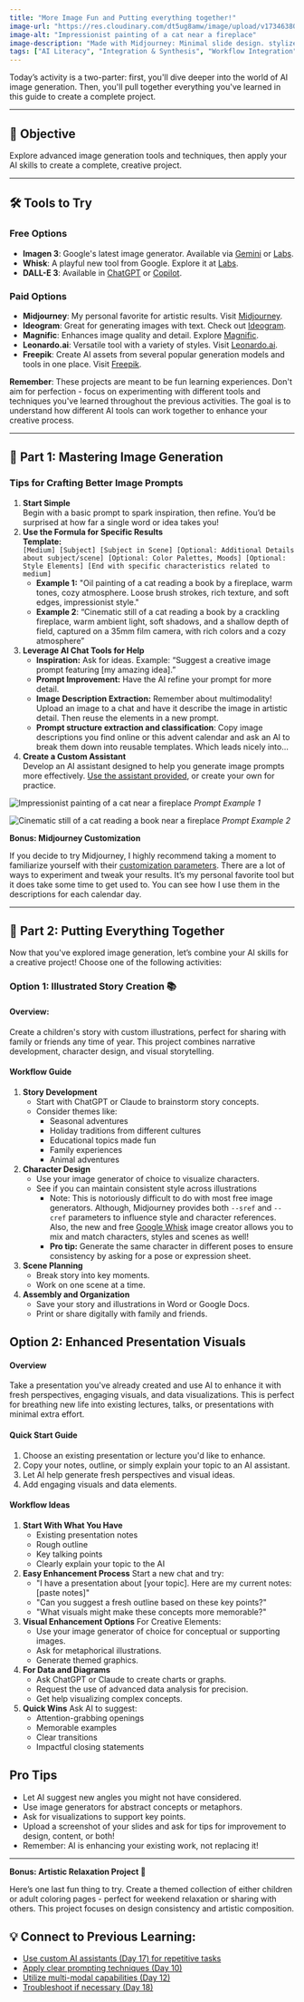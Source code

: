 ```yaml
---
title: "More Image Fun and Putting everything together!"
image-url: "https://res.cloudinary.com/dt5ug8amw/image/upload/v1734638039/AI%20Advent%202024/Impressionist_Oil_Painting_of_a_cat.jpg"
image-alt: "Impressionist painting of a cat near a fireplace"
image-description: "Made with Midjourney: Minimal slide design. stylized shapes on blank background. Maroon and gold color palette, desaturated. minimalistic --chaos 20 --ar 16:9 --style raw --sref 2907974220 --profile zn92tm6 --stylize 250"
tags: ["AI Literacy", "Integration & Synthesis", "Workflow Integration", "Practical Application"]
---
```


Today’s activity is a two-parter: first, you'll dive deeper into the world of AI image generation. Then, you'll pull together everything you've learned in this guide to create a complete project.

---

## **🎯 Objective**

Explore advanced image generation tools and techniques, then apply your AI skills to create a complete, creative project.

---

## 🛠️ Tools to Try

### Free Options

* **Imagen 3**: Google's latest image generator. Available via [Gemini](https://gemini.google.com) or [Labs](https://labs.google/fx).  
* **Whisk**: A playful new tool from Google. Explore it at [Labs](https://labs.google/fx).  
* **DALL-E 3**: Available in [ChatGPT](https://chat.openai.com) or [Copilot](https://copilot.microsoft.com).

### Paid Options

* **Midjourney**: My personal favorite for artistic results. Visit [Midjourney](https://midjourney.com).  
* **Ideogram**: Great for generating images with text. Check out [Ideogram](https://ideogram.ai).  
* **Magnific**: Enhances image quality and detail. Explore [Magnific](https://magnific.ai).  
* **Leonardo.ai**: Versatile tool with a variety of styles. Visit [Leonardo.ai](https://leonardo.ai).
* **Freepik**:  Create AI assets from several popular generation models and tools in one place. Visit [Freepik](freepik.com).

**Remember**: These projects are meant to be fun learning experiences. Don't aim for perfection - focus on experimenting with different tools and techniques you've learned throughout the previous activities. The goal is to understand how different AI tools can work together to enhance your creative process.

---

## 📝 Part 1: Mastering Image Generation

### Tips for Crafting Better Image Prompts

1. **Start Simple**  
   Begin with a basic prompt to spark inspiration, then refine. You’d be surprised at how far a single word or idea takes you!  
2. **Use the Formula for Specific Results**  
   **Template:**  
   `[Medium] [Subject] [Subject in Scene] [Optional: Additional Details about subject/scene] [Optional: Color Palettes, Moods] [Optional: Style Elements] [End with specific characteristics related to medium]`  
   * **Example 1:** "Oil painting of a cat reading a book by a fireplace, warm tones, cozy atmosphere. Loose brush strokes, rich texture, and soft edges, impressionist style."  
   * **Example 2**: “Cinematic still of a cat reading a book by a crackling fireplace, warm ambient light, soft shadows, and a shallow depth of field, captured on a 35mm film camera, with rich colors and a cozy atmosphere”  
3. **Leverage AI Chat Tools for Help**  
   * **Inspiration:** Ask for ideas. Example: “Suggest a creative image prompt featuring [my amazing idea].”  
   * **Prompt Improvement:** Have the AI refine your prompt for more detail.  
   * **Image Description Extraction:** Remember about multimodality\! Upload an image to a chat and have it describe the image in artistic detail. Then reuse the elements in a new prompt.  
   * **Prompt structure extraction and classification**: Copy image descriptions you find online or this advent calendar and ask an AI to break them down into reusable templates. Which leads nicely into...  
4. **Create a Custom Assistant**  
   Develop an AI assistant designed to help you generate image prompts more effectively. [Use the assistant provided](https://chatgpt.com/g/g-67648b5da53881918dc869afa640cdd8-image-prompt-assistant), or create your own for practice.

<div class="grid grid-cols-1 md:grid-cols-2 gap-4">

![Impressionist painting of a cat near a fireplace](https://res.cloudinary.com/dt5ug8amw/image/upload/v1734638039/AI%20Advent%202024/Impressionist_Oil_Painting_of_a_cat.jpg)
*Prompt Example 1*

![Cinematic still of a cat reading a book near a fireplace](https://res.cloudinary.com/dt5ug8amw/image/upload/v1734637981/AI%20Advent%202024/Cinematic_Still_of_a_Cat.jpg)
*Prompt Example 2*

</div>

**Bonus: Midjourney Customization**

If you decide to try Midjourney, I highly recommend taking a moment to familiarize yourself with their [customization parameters](https://docs.midjourney.com/docs/parameter-list). There are a lot of ways to experiment and tweak your results. It’s my personal favorite tool but it does take some time to get used to. You can see how I use them in the descriptions for each calendar day.

---

## 📝 Part 2: Putting Everything Together

Now that you've explored image generation, let’s combine your AI skills for a creative project! Choose one of the following activities:

### Option 1: Illustrated Story Creation 📚

#### Overview:

Create a children's story with custom illustrations, perfect for sharing with family or friends any time of year. This project combines narrative development, character design, and visual storytelling.

#### Workflow Guide

1. **Story Development**
    * Start with ChatGPT or Claude to brainstorm story concepts.
    * Consider themes like:
        * Seasonal adventures
        * Holiday traditions from different cultures
        * Educational topics made fun
        * Family experiences
        * Animal adventures
2. **Character Design**
    * Use your image generator of choice to visualize characters.
    * See if you can maintain consistent style across illustrations 
        * Note: This is notoriously difficult to do with most free image generators. Although, Midjourney provides both ```--sref``` and ```--cref``` parameters to influence style and character references. Also, the new and free [Google Whisk](https://labs.google/fx) image creator allows you to mix and match characters, styles and scenes as well!
        * **Pro tip:** Generate the same character in different poses to ensure consistency by asking for a pose or expression sheet.
3. **Scene Planning**
    * Break story into key moments.
    * Work on one scene at a time.
4. **Assembly and Organization**
    * Save your story and illustrations in Word or Google Docs.
    * Print or share digitally with family and friends.

## Option 2: Enhanced Presentation Visuals

#### Overview

Take a presentation you've already created and use AI to enhance it with fresh perspectives, engaging visuals, and data visualizations. This is perfect for breathing new life into existing lectures, talks, or presentations with minimal extra effort.

#### Quick Start Guide

1. Choose an existing presentation or lecture you'd like to enhance.
2. Copy your notes, outline, or simply explain your topic to an AI assistant.
3. Let AI help generate fresh perspectives and visual ideas.
4. Add engaging visuals and data elements.

#### Workflow Ideas

1. **Start With What You Have**
    * Existing presentation notes
    * Rough outline
    * Key talking points
    * Clearly explain your topic to the AI
2. **Easy Enhancement Process** Start a new chat and try:
    * "I have a presentation about [your topic]. Here are my current notes: [paste notes]"
    * "Can you suggest a fresh outline based on these key points?"
    * "What visuals might make these concepts more memorable?"
3. **Visual Enhancement Options** For Creative Elements:
    * Use your image generator of choice for conceptual or supporting images.
    * Ask for metaphorical illustrations.
    * Generate themed graphics.
4. **For Data and Diagrams**
    * Ask ChatGPT or Claude to create charts or graphs.
    * Request the use of advanced data analysis for precision.
    * Get help visualizing complex concepts.
5. **Quick Wins** Ask AI to suggest:
    * Attention-grabbing openings
    * Memorable examples
    * Clear transitions
    * Impactful closing statements

## Pro Tips

* Let AI suggest new angles you might not have considered.
* Use image generators for abstract concepts or metaphors.
* Ask for visualizations to support key points.
* Upload a screenshot of your slides and ask for tips for improvement to design, content, or both\!
* Remember: AI is enhancing your existing work, not replacing it\!

---

**Bonus: Artistic Relaxation Project 🎨**

Here’s one last fun thing to try. Create a themed collection of either children or adult coloring pages - perfect for weekend relaxation or sharing with others. This project focuses on design consistency and artistic composition.

## 💡 Connect to Previous Learning:

* [Use custom AI assistants (Day 17) for repetitive tasks](https://ai-advent-calendar.netlify.app/day/17)
* [Apply clear prompting techniques (Day 10)](https://ai-advent-calendar.netlify.app/day/10)    
* [Utilize multi-modal capabilities (Day 12)](https://ai-advent-calendar.netlify.app/day/12)
* [Troubleshoot if necessary (Day 18)](https://ai-advent-calendar.netlify.app/day/18)
